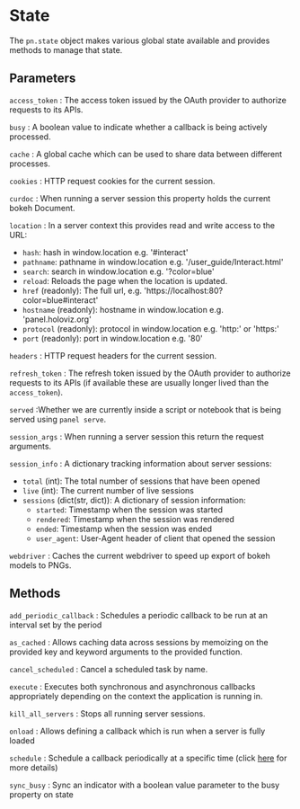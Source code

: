 # State

The `pn.state` object makes various global state available and provides methods to manage that state.

## Parameters

`access_token`
: The access token issued by the OAuth provider to authorize requests to its APIs.

`busy`
: A boolean value to indicate whether a callback is being actively processed.

`cache`
: A global cache which can be used to share data between different processes.

`cookies`
: HTTP request cookies for the current session.

`curdoc`
: When running a server session this property holds the current bokeh Document.

`location`
: In a server context this provides read and write access to the URL:
   * `hash`: hash in window.location e.g. '#interact'
   * `pathname`: pathname in window.location e.g. '/user_guide/Interact.html'
   * `search`: search in window.location e.g. '?color=blue'
   * `reload`: Reloads the page when the location is updated.
   * `href` (readonly): The full url, e.g. 'https://localhost:80?color=blue#interact'
   * `hostname` (readonly): hostname in window.location e.g. 'panel.holoviz.org'
   * `protocol` (readonly): protocol in window.location e.g. 'http:' or 'https:'
   * `port` (readonly): port in window.location e.g. '80'

`headers`
: HTTP request headers for the current session.

`refresh_token`
: The refresh token issued by the OAuth provider to authorize requests to its APIs (if available these are usually longer lived than the `access_token`).

`served`
:Whether we are currently inside a script or notebook that is being served using `panel serve`.

`session_args`
: When running a server session this return the request arguments.

`session_info`
: A dictionary tracking information about server sessions:
   * `total` (int): The total number of sessions that have been opened
   * `live` (int): The current number of live sessions
   * `sessions` (dict(str, dict)): A dictionary of session information:
       * `started`: Timestamp when the session was started
       * `rendered`: Timestamp when the session was rendered
       * `ended`: Timestamp when the session was ended
       * `user_agent`: User-Agent header of client that opened the session

`webdriver`
: Caches the current webdriver to speed up export of bokeh models to PNGs.

## Methods

`add_periodic_callback`
: Schedules a periodic callback to be run at an interval set by the period

`as_cached`
: Allows caching data across sessions by memoizing on the provided key and keyword arguments to the provided function.

`cancel_scheduled`
: Cancel a scheduled task by name.

`execute`
: Executes both synchronous and asynchronous callbacks appropriately depending on the context the application is running in.

`kill_all_servers`
: Stops all running server sessions.

`onload`
: Allows defining a callback which is run when a server is fully loaded

`schedule`
: Schedule a callback periodically at a specific time (click [here](./Deploy_and_Export.rst#pn.state.schedule) for more details)

`sync_busy`
: Sync an indicator with a boolean value parameter to the busy property on state
